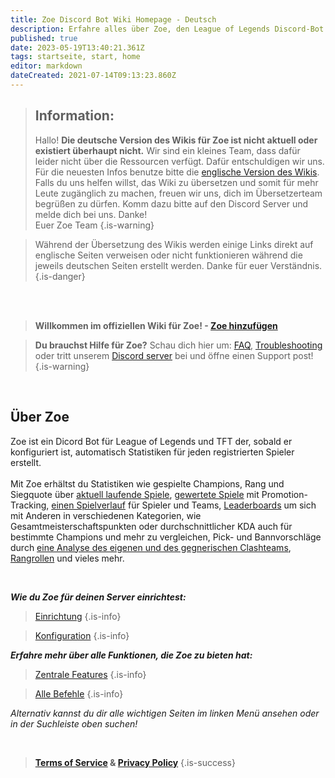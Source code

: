 ```yaml
---
title: Zoe Discord Bot Wiki Homepage - Deutsch
description: Erfahre alles über Zoe, den League of Legends Discord-Bot.
published: true
date: 2023-05-19T13:40:21.361Z
tags: startseite, start, home
editor: markdown
dateCreated: 2021-07-14T09:13:23.860Z
---
```


> ## Information:
>Hallo!
**Die deutsche Version des Wikis für Zoe ist nicht aktuell oder existiert überhaupt nicht.** Wir sind ein kleines Team, dass dafür leider nicht über die Ressourcen verfügt. Dafür entschuldigen wir uns. Für die neuesten Infos benutze bitte die [englische Version des Wikis](https://wiki.zoe-discord-bot.ch/en/home). <br>
>Falls du uns helfen willst, das Wiki zu übersetzen und somit für mehr Leute zugänglich zu machen, freuen wir uns, dich im Übersetzerteam begrüßen zu dürfen. Komm dazu bitte auf den Discord Server und melde dich bei uns. Danke! <br>
>Euer Zoe Team
>{.is-warning}


>Während der Übersetzung des Wikis werden einige Links direkt auf englische Seiten verweisen oder nicht funktionieren während die jeweils deutschen Seiten erstellt werden. Danke für euer Verständnis.
>{.is-danger}

<br><br>

> **Willkommen im offiziellen Wiki für Zoe!  - [**Zoe hinzufügen**](https://zoe-discord-bot.ch/invite.html)** 

> **Du brauchst Hilfe für Zoe?**  Schau dich hier um: [FAQ](/en/faq), [Troubleshooting](/en/troubleshooting) oder tritt unserem [Discord server](https://discord.gg/4Rxrzsxb7d) bei und öffne einen Support post!
> {.is-warning}

<br>

## Über Zoe


Zoe ist ein Dicord Bot für League of Legends und TFT der, sobald er konfiguriert ist, automatisch Statistiken für jeden registrierten Spieler erstellt. <br> <br> Mit Zoe erhältst du Statistiken wie gespielte Champions, Rang und Siegquote über [aktuell laufende Spiele](/de/features/infoChannel), [gewertete Spiele](/en/features/rankChannel) mit Promotion-Tracking,  [einen Spielverlauf](/en/features/matchhistoryChannel) für Spieler und Teams, [Leaderboards](/en/features/leaderboards) um sich mit Anderen in verschiedenen Kategorien, wie Gesamtmeisterschaftspunkten oder durchschnittlicher KDA auch für bestimmte Champions und mehr zu vergleichen, Pick- und Bannvorschläge durch [eine Analyse des eigenen und des gegnerischen Clashteams](/en/features/clashChannel), [Rangrollen](/en/features/rankroles) und vieles mehr.

<br>

_**Wie du Zoe für deinen Server einrichtest:**_
> [Einrichtung](/en/setup)
 >{.is-info}
 
 >[Konfiguration](/en/Zoe-Configuration)
  >{.is-info}


_**Erfahre mehr über alle Funktionen, die Zoe zu bieten hat:**_
> [Zentrale Features](/en/features)
 >{.is-info}
 
 >[Alle Befehle](/en/commands)
  >{.is-info}
  
*Alternativ kannst du dir alle wichtigen Seiten im linken Menü ansehen oder in der Suchleiste oben suchen!*

<br>



>**[Terms of Service](https://zoe-discord-bot.ch/terms-of-service.html) & [Privacy Policy](https://zoe-discord-bot.ch/privacy-policy.html)**
>{.is-success}

